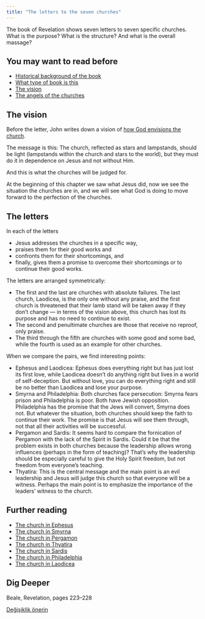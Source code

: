 ```yaml
---
title: "The letters to the seven churches"
---
```



The book of Revelation shows seven letters to seven specific churches. What is the purpose? What is the structure? And what is the overall massage?


## You may want to read before

<a name="4e37"></a>
- [Historical background of the book](../../../background/history/expl/pax-romana-key-to-understand-the-book-of-revelation)
- [What type of book is this](../../../background/literature/expl/the-book-of-revelation-how-to-read-it)
- [The vision](../../../content/letters/expl/the-vision)
- [The angels of the churches](../../../content/letters/expl/the-angel-of-the-churches)



## The vision

<a name="4c46"></a>
Before the letter, John writes down a vision of [how God envisions the church](../../../content/letters/expl/the-vision).

The message is this: The church, reflected as stars and lampstands, should be light (lampstands within the church and stars to the world), but they must do it in dependence on Jesus and not without Him.

And this is what the churches will be judged for.

At the beginning of this chapter we saw what Jesus did, now we see the situation the churches are in, and we will see what God is doing to move forward to the perfection of the churches.


## The letters

<a name="4b58"></a>
In each of the letters

- Jesus addresses the churches in a specific way,
- praises them for their good works and
- confronts them for their shortcomings, and
- finally, gives them a promise to overcome their shortcomings or to continue their good works.


The letters are arranged symmetrically:

- The first and the last are churches with absolute failures. The last church, Laodicea, is the only one without any praise, and the first church is threatened that their lamb stand will be taken away if they don’t change — in terms of the vision above, this church has lost its purpose and has no need to continue to exist.
- The second and penultimate churches are those that receive no reproof, only praise.
- The third through the fifth are churches with some good and some bad, while the fourth is used as an example for other churches.


When we compare the pairs, we find interesting points:

- Ephesus and Laodicea: Ephesus does everything right but has just lost its first love, while Laodicea doesn’t do anything right but lives in a world of self-deception. But without love, you can do everything right and still be no better than Laodicea and lose your purpose.
- Smyrna and Philadelphia: Both churches face persecution: Smyrna fears prison and Philadelphia is poor. Both have Jewish opposition. Philadelphia has the promise that the Jews will convert, Smyrna does not. But whatever the situation, both churches should keep the faith to continue their work. The promise is that Jesus will see them through, not that all their activities will be successful.
- Pergamon and Sardis: It seems hard to compare the fornication of Pergamon with the lack of the Spirit in Sardis. Could it be that the problem exists in both churches because the leadership allows wrong influences (perhaps in the form of teaching)? That’s why the leadership should be especially careful to give the Holy Spirit freedom, but not freedom from everyone’s teaching.
- Thyatira: This is the central message and the main point is an evil leadership and Jesus will judge this church so that everyone will be a witness. Perhaps the main point is to emphasize the importance of the leaders’ witness to the church.



## Further reading

<a name="ccde"></a>
- [The church in Ephesus](../../../content/letters/expl/the-letter-to-the-church-in-ephesus)
- [The church in Smyrna](../../../content/letters/expl/the-letter-to-the-church-in-smyrna)
- [The church in Pergamon](../../../content/letters/expl/the-letter-to-the-church-in-pergamon)
- [The church in Thyatira](../../../content/letters/expl/the-letter-to-the-church-in-thyatira)
- [The church in Sardis](../../../content/letters/expl/the-letter-to-the-church-in-sardis)
- [The church in Philadelphia](../../../content/letters/expl/the-letter-to-the-church-in-philadelphia)
- [The church in Laodicea](../../../content/letters/expl/the-letter-to-the-church-in-laodicea)



## Dig Deeper

<a name="174f"></a>
Beale, Revelation, pages 223–228






[Değişiklik önerin](https://github.com/revelation-today/revelation-today/blob/main/exampleSite/content/docs/content/letters/expl/the-letters-to-the-seven-churches.md)
